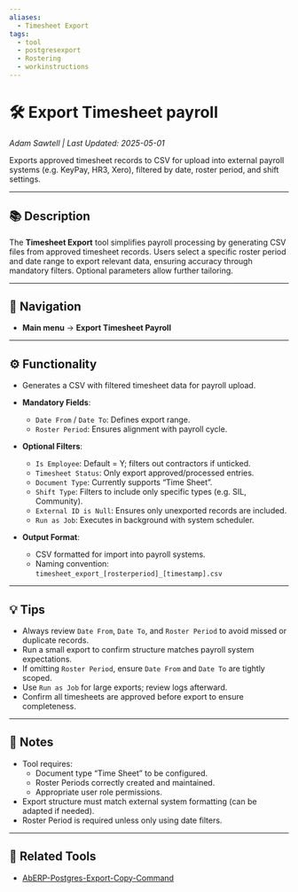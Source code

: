 ```yaml
---
aliases:
  - Timesheet Export
tags:
  - tool
  - postgresexport
  - Rostering
  - workinstructions
---
```


# 🛠️ Export Timesheet payroll

*Adam Sawtell | Last Updated: 2025-05-01*

Exports approved timesheet records to CSV for upload into external payroll systems (e.g. KeyPay, HR3, Xero), filtered by date, roster period, and shift settings.

---

## 📚 Description  
The **Timesheet Export** tool simplifies payroll processing by generating CSV files from approved timesheet records. Users select a specific roster period and date range to export relevant data, ensuring accuracy through mandatory filters. Optional parameters allow further tailoring.

---

## 🧭 Navigation  
- **Main menu** → **Export Timesheet Payroll**

---

## ⚙️ Functionality

- Generates a CSV with filtered timesheet data for payroll upload.  
- **Mandatory Fields**:
  - `Date From` / `Date To`: Defines export range.
  - `Roster Period`: Ensures alignment with payroll cycle.
- **Optional Filters**:
  - `Is Employee`: Default = Y; filters out contractors if unticked.
  - `Timesheet Status`: Only export approved/processed entries.
  - `Document Type`: Currently supports “Time Sheet”.
  - `Shift Type`: Filters to include only specific types (e.g. SIL, Community).
  - `External ID is Null`: Ensures only unexported records are included.
  - `Run as Job`: Executes in background with system scheduler.

- **Output Format**:
  - CSV formatted for import into payroll systems.
  - Naming convention: `timesheet_export_[rosterperiod]_[timestamp].csv`

---

## 💡 Tips

- Always review `Date From`, `Date To`, and `Roster Period` to avoid missed or duplicate records.
- Run a small export to confirm structure matches payroll system expectations.
- If omitting `Roster Period`, ensure `Date From` and `Date To` are tightly scoped.
- Use `Run as Job` for large exports; review logs afterward.
- Confirm all timesheets are approved before export to ensure completeness.

---

## 📝 Notes

- Tool requires:
  - Document type “Time Sheet” to be configured.
  - Roster Periods correctly created and maintained.
  - Appropriate user role permissions.
- Export structure must match external system formatting (can be adapted if needed).
- Roster Period is required unless only using date filters.

---

## 🔧 Related Tools
- [AbERP-Postgres-Export-Copy-Command](AbERP-Postgres-Export-Copy-Command.md)
